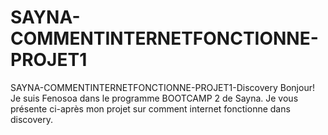# SAYNA-COMMENTINTERNETFONCTIONNE-PROJET1
SAYNA-COMMENTINTERNETFONCTIONNE-PROJET1-Discovery
Bonjour! Je suis Fenosoa dans le programme BOOTCAMP 2 de Sayna.
Je vous présente ci-après mon projet sur comment internet fonctionne dans discovery.
